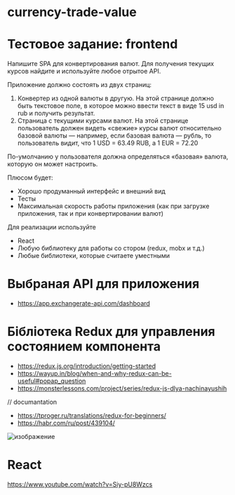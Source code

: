 # currency-trade-value


# Тестовое задание: frontend

Напишите SPA для конвертирования валют. Для получения текущих курсов найдите и используйте любое отрытое API.

Приложение должно состоять из двух страниц:

  1. Конвертер из одной валюты в другую. На этой странице должно быть текстовое поле, в которое можно ввести текст в виде 15 usd in rub и получить результат.
  2. Страница с текущими курсами валют. На этой странице пользователь должен видеть «свежие» курсы валют относительно базовой валюты — например, если базовая валюта — рубль, то пользователь видит, что 1 USD = 63.49 RUB, а 1 EUR = 72.20

По-умолчанию у пользователя должна определяться «базовая» валюта, которую он может настроить.

Плюсом будет:
* Хорошо продуманный интерфейс и внешний вид
* Тесты
* Максимальная скорость работы приложения (как при загрузке приложения, так и при конвертировании валют)

Для реализации используйте
* React
* Любую библиотеку для работы со стором (redux, mobx и т.д.)
* Любые библиотеки, которые считаете уместными

# Выбраная API для приложения
* https://app.exchangerate-api.com/dashboard   

# Бібліотека Redux для управления состоянием компонента
* https://redux.js.org/introduction/getting-started
* https://wayup.in/blog/when-and-why-redux-can-be-useful#popap_question
* https://monsterlessons.com/project/series/redux-js-dlya-nachinayushih


// documantation
* https://tproger.ru/translations/redux-for-beginners/
* https://habr.com/ru/post/439104/

![изображение](https://user-images.githubusercontent.com/31801595/131224044-2cc01a2f-d8f1-4a79-802f-f19704b40361.png)


# React
https://www.youtube.com/watch?v=Siy-pU8Wzcs
